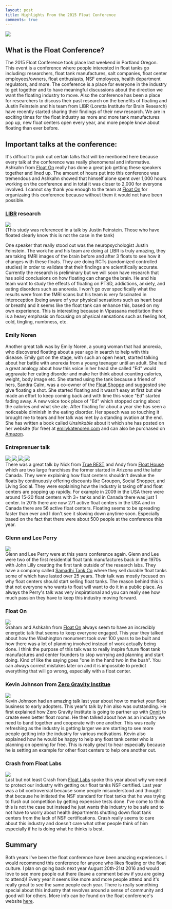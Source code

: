 ```yaml
---
layout: post
title: Highlights From the 2015 Float Conference
comments: true
---
```

<a href="http://floatconference.com/" target="blank"><img src="{{ site.baseurl }}/images/2015conference/floatcon.png" /></a>

<h2>What is the Float Conference?</h2>
The 2015 Float Conference took place last weekend in Portland Oregon.  This event is a conference where people interested in float tanks go including: researchers, float tank manufactures, salt companies, float center employees/owners, float enthusiasts, NSF employees, health department regulators, and more. The conference is a place for everyone in the industry to get together and to have meaningful discussions about the direction we want the floating industry to move.  Also the conference has been a place for researchers to discuss their past research on the benefits of floating and Justin Feinstein and his team from LIBR (Loretta Institute for Brain Research) have recently started sharing their findings of their new research.  We are in exciting times for the float industry as more and more tank manufactures pop up, new float centers open every year, and more people know about floating than ever before.  

<h2>Important talks at the conference:</h2>

It's difficult to pick out certain talks that will be mentioned here because every talk at the conference was really phenomenal and informative.  Ashkahn from <a href="http://floathq.com">Float On</a> really has done a great job getting these speakers together and lined up.  The amount of hours put into this conference was tremendous and Ashkahn showed that himself alone spent over 1,000 hours working on the conference and in total it was closer to 2,000 for everyone involved.  I cannot say thank you enough to the team at <a href="http://floathq.com">Float On</a> for organizaing this conference because without them it would not have been possible.

<h3><a href="http://www.laureateinstitute.org/justin-feinstein.html">LIBR</a> research</h3>
<a href="{{ site.baseurl }}/images/2015conference/IMG_6631.jpg" data-lightbox="FloatCon15a" title="Loretta Institute for Brain Research">
    <img class="img50" src="{{ site.baseurl }}/images/2015conference/rsz_IMG_6631.jpg">
</a><br>
(This study was referenced in a talk by Justin Feinstein.  Those who have floated clearly know this is not the case in the tank)


One speaker that really stood out was the neuropsychologist Justin Feinstein.  The work he and his team are doing at LIBR is truly amazing, they are taking fMRI images of the brain before and after 3 floats to see how it changes with these floats.  They are doing RCTs (randomized controlled studies) in order to validate that their findings are scientifically accurate. Currently the research is preliminary but we will soon have research that has solid conclusions on how floating can change the brain.  He and his team want to study the effects of floating on PTSD, addictions, anxiety, and eating disorders such as anorexia.  I won't go over specifically what the results were from the fMRI scans but his team is very fascinated in interoception (being aware of your physical sensations such as heart beat or breath) and it seems like the float tank can enhance this, based on my own experience.  This is interesting because in Vipassana meditation there is a heavy emphasis on focusing on physical sensations such as feeling hot, cold, tingling, numbness, etc.  

<h3>Emily Noren</h3>
Another great talk was by Emily Noren, a young woman that had anorexia, who discovered floating about a year ago in search to help with this disease. Emily got on the stage, with such an open heart, started talking about her battle with anorexia from a young teenager until an adult.  She had a great analogy about how this voice in her head she called "Ed" would aggravate her eating disorder and make her think about counting calories, weight, body image etc.  She started using the tank because a friend of hers, Sandra Calm, was a co-owner of the <a href = "http://floatshoppe.com">Float Shoppe</a> and suggested she give floating a shot.  She started floating and it wasn't easy at first but she made an effort to keep coming back and with time this voice "Ed" started fading away. A new voice took place of "Ed" which stopped caring about the calories and what she ate.  After floating for about a year she has seen a noticeable diminish in the eating disorder.  Her speech was so touching it brought me to tears and her talk was met by a standing ovation at the end.  She has written a book called <i>Unsinkable</i> about it which she has posted on her website (for free) at <a href="http://emilykatenoren.com"> emilykatenoren.com</a> and can also be purchased on <a href="http://www.amazon.com/Unsinkable-discovering-recovering-addiction-depression/dp/151471051X/ref=sr_1_1?ie=UTF8&qid=1440121598&sr=8-1&keywords=unsinkable+float+book"> Amazon</a>.


<h3>Entreprenuer talk</h3>
<a href="{{ site.baseurl }}/images/2015conference/IMG_6633.jpg" data-lightbox="FloatCon15" title="Entreprenuer talk">
    <img class="img50" src="{{ site.baseurl }}/images/2015conference/rsz_IMG_6633.jpg">
</a>
<a href="{{ site.baseurl }}/images/2015conference/IMG_6634.jpg" data-lightbox="FloatCon15" title="Entreprenuer talk">
    <img class="img50" src="{{ site.baseurl }}/images/2015conference/rsz_IMG_6634.jpg">
</a>
<a href="{{ site.baseurl }}/images/2015conference/IMG_6636.jpg" data-lightbox="FloatCon15" title="Entreprenuer talk">
    <img class="img50" src="{{ site.baseurl }}/images/2015conference/rsz_IMG_6636.jpg">
</a>
<a href="{{ site.baseurl }}/images/2015conference/IMG_6637.jpg" data-lightbox="FloatCon15" title="Entreprenuer Talk">
    <img class="img50" src="{{ site.baseurl }}/images/2015conference/rsz_IMG_6637.jpg">
</a><br>
There was a great talk by Nick from <a href="http://truerest.com/">True REST</a> and Andy from <a href="http://www.floathouse.ca/">Float House</a> which are two large franchises the former started in Arizona and the latter Canada.  They were explaining how float centers shouldn't devalue the floats by continuously offering discounts like Groupon, Social Shopper, and Living Social.  They were explaining how the industry is taking off and float centers are popping up rapidly.  For example in 2009 in the USA there were around 15-20 float centers with 3+ tanks and in Canada there was just 1 center.  In 2015 there are now 271 active float centers in the USA and in Canada there are 56 active float centers.  Floating seems to be spreading faster than ever and I don't see it slowing down anytime soon.  Especially based on the fact that there were about 500 people at the conference this year.  

<h3>Glenn and Lee Perry</h3>
<a href="{{ site.baseurl }}/images/2015conference/IMG_6643.JPG" data-lightbox="FloatCon15c" title="Glenn and Lee Perry">
    <img class="img50" src="{{ site.baseurl }}/images/2015conference/rsz_IMG_6643.jpg">
</a><br>
Glenn and Lee Perry were at this years conference again.  Glenn and Lee were two of the first residential float tank manufactures back in the 1970s with John Lilly creating the first tank outside of the research labs. They have a company called <a href="http://samadhitank.com/">Samadhi Tank Co</a> where they sell durable float tanks some of which have lasted over 25 years.  Their talk was mostly focused on why float centers should start selling float tanks.  The reason behind this is that not everyone who wants to float will want to do it in a public place.  As always the Perry's talk was very inspirational and you can really see how much passion they have to keep this industry moving forward.  


<h3>Float On</h3>
<a href="{{ site.baseurl }}/images/2015conference/IMG_6652.JPG" data-lightbox="FloatCon15d" title="Grham and Ashkahn">
    <img class="img50" src="{{ site.baseurl }}/images/2015conference/rsz_IMG_6652.jpg">
</a><br>
Graham and Ashkahn from <a href="http://floathq.com">Float On</a> always seem to have an incredibly energetic talk that seems to keep everyone engaged.  This year they talked about how the Washington monument took over 100 years to be built and how there was a lot of planning involved instead of work actually being done.  I think the purpose of this talk was to really inspire future float tank manufactures and center founders to stop worrying and planning and start doing.  Kind of like the saying goes "one in the hand two in the bush".  You can always correct mistakes later on and it is impossible to predict everything that will go wrong, especially with a float center.  

<h3>Kevin Johnson from <a href="http://www.zerogravityinstitute.com/">Zero Gravity Institue</a></h3>
<a href="{{ site.baseurl }}/images/2015conference/IMG_6655.JPG" data-lightbox="FloatCon15e" title="Kevin Johnson">
    <img class="img50" src="{{ site.baseurl }}/images/2015conference/rsz_IMG_6655.jpg">
</a><br>
Kevin Johnson had an amazing talk last year about how to market your float business to early adopters.  This year's talk by him also was outstanding.  He first explained how Zero Gravity Institute is going to partner up with <a href="http://onnit.com">Onnit</a> to create even better float rooms.  He then talked about how as an industry we need to band together and cooperate with one another.  This was really refreshing as the industry is getting larger we are starting to see more people getting into the industry for various motivations.  Kevin also explained how he would be happy to help any float tank center who is planning on opening for free.  This is really great to hear especially because he is setting an example for other float centers to help one another out.  



<h3>Crash from Float Labs</h3>
<a href="{{ site.baseurl }}/images/2015conference/IMG_6664.JPG" data-lightbox="FloatCon15f" title="Crash">
    <img class="img50" src="{{ site.baseurl }}/images/2015conference/rsz_IMG_6664.jpg">
</a><br>
Last but not least Crash from <a href="http://thefloatlab.com">Float Labs</a> spoke this year about why we need to protect our industry with getting our float tanks NSF certified.  Last year was a bit controversial because some people misunderstood and thought that because he initiated the NSF standard for float tanks that he was trying to flush out competition by getting expensive tests done.  I've come to think this is not the case but instead he just wants this industry to be safe and to not have to worry about health departments shutting down float tank centers from the lack of NSF certifications.  Crash really seems to care about this industry and doesn't care what other people think of him especially if he is doing what he thinks is best.


<h2>Summary</h2>
Both years I've been the float conference have been amazing experiences.  I would recommend this conference for anyone who likes floating or the float culture.  I plan on going back next year August 20th-21st 2016 and would love to see more people out there (leave a comment below if you are going to attend)! Every year it seems like more and more people attend and it's really great to see the same people each year.  There is really something special about this industry that revolves around a sense of community and good will for others.  More info can be found on the float conference's website  <a href="http://floatconference.com">here</a>.
